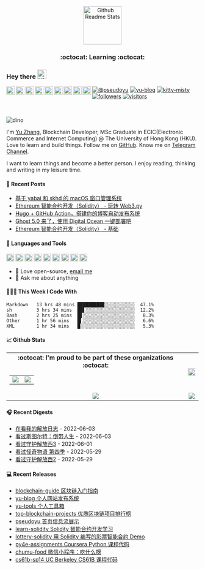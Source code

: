 <p align="center">
 <img width="100px" src="https://cdn.jsdelivr.net/gh/pseudoyu/image-hosting@master/images/profile_logo.svg" align="center" alt="Github Readme Stats" />
 <h3 align="center">:octocat: Learning :octocat:</h3>
</p>

### Hey there <img src='https://cdn.jsdelivr.net/gh/pseudoyu/image-hosting@master/images/hey.gif' alt='Hi' width="24"/> 
<a href="https://twitter.com/pseudo_yu">
  <img align="left" alt="Yu's Twitter" width="22px" src="https://cdn.jsdelivr.net/npm/simple-icons@3.13.0/icons/twitter.svg"/>
</a>
<a href="https://www.youtube.com/channel/UCR0O0s303tGBi3P02hstQPA/">
  <img align="left" alt="Yu's YouTube" width="22px" src="https://cdn.jsdelivr.net/npm/simple-icons@3.13.0/icons/youtube.svg"/>
</a>
<a href="https://www.instagram.com/pseudo.yu/">
  <img align="left" alt="Yu's Instagram" width="22px" src="https://cdn.jsdelivr.net/npm/simple-icons@3.13.0/icons/instagram.svg"/>
</a>
<a href="https://www.facebook.com/pseudoyuzhang">
  <img align="left" alt="Yu's Facebook" width="22px" src="https://cdn.jsdelivr.net/npm/simple-icons@3.13.0/icons/facebook.svg"/>
</a>
<a href="https://www.linkedin.com/in/pseudoyu/">
  <img align="left" alt="Yu's LinkdeIn" width="22px" src="https://cdn.jsdelivr.net/npm/simple-icons@v3/icons/linkedin.svg" />
</a>
<a href="https://medium.com/@pseudoyu">
  <img align="left" alt="Yu's Medium" width="22px" src="https://cdn.jsdelivr.net/npm/simple-icons@v3/icons/medium.svg"/>
</a>
<a href="https://github.com/pseudoyu">
  <img align="left" alt="Yu's LinkdeIn" width="22px" src="https://cdn.jsdelivr.net/npm/simple-icons@3.13.0/icons/github.svg" />
</a>
<a href="https://leetcode-cn.com/u/pseudoyu/">
  <img align="left" alt="Yu's LeetCode" width="22px" src="https://cdn.jsdelivr.net/npm/simple-icons@3.13.0/icons/leetcode.svg" />
</a>
<a href="https://www.coursera.org/user/ffe947f087d1f63b161c3fcb310a6578">
  <img align="left" alt="Yu's Coursera" width="22px" src="https://cdn.jsdelivr.net/npm/simple-icons@3.13.0/icons/coursera.svg"/>
</a>

[![@pseudoyu](https://img.shields.io/badge/weibo-%40pseudoyu-critical)](https://weibo.com/3675416370/profile)
[![yu-blog](https://img.shields.io/badge/blog-yu-9cf)](https://www.pseudoyu.com)
[![kitty-misty](https://img.shields.io/badge/kitty-misty-pink)](https://www.m1sty.com)
[![followers](https://img.shields.io/github/followers/pseudoyu?label=followers)](https://github.com/pseudoyu)
[![visitors](https://visitor-badge.glitch.me/badge?page_id=pseudoyu.pseudoyu)](https://github.com/pseudoyu)

<br />

![dino](https://cdn.jsdelivr.net/gh/pseudoyu/image-hosting@master/images/dino.gif)

I'm [Yu Zhang](https://www.pseudoyu.com), Blockchain Developer, MSc Graduate in ECIC(Electronic Commerce and Internet Computing) @ The University of Hong Kong (HKU). Love to learn and build things. Follow me on [GitHub](https://github.com/pseudoyu). Know me on [Telegram Channel](https://t.me/pseudoyulife).

I want to learn things and become a better person. I enjoy reading, thinking and writing in my leisure time.

#### 📰 Recent Posts

<!-- blog starts -->
* <a href=https://www.pseudoyu.com/zh/2022/06/04/macos_window_management_solution_using_yabai_and_skhd/ target='_blank'>基于 yabai 和 skhd 的 macOS 窗口管理系统</a>
* <a href=https://www.pseudoyu.com/zh/2022/05/30/learn_solidity_from_scratch_web3py/ target='_blank'>Ethereum 智能合约开发（Solidity） - 玩转 Web3.py</a>
* <a href=https://www.pseudoyu.com/zh/2022/05/29/deploy_your_blog_using_hugo_and_github_action/ target='_blank'>Hugo + GitHub Action，搭建你的博客自动发布系统</a>
* <a href=https://www.pseudoyu.com/zh/2022/05/29/deploy_ghost_5_on_digital_ocean_vps/ target='_blank'>Ghost 5.0 来了，使用 Digital Ocean 一键部署吧</a>
* <a href=https://www.pseudoyu.com/zh/2022/05/25/learn_solidity_from_scratch_basic/ target='_blank'>Ethereum 智能合约开发（Solidity） - 基础</a>
<!-- blog ends -->

#### 🔨 Languages and Tools
<code><img height="20" src="https://cdn.jsdelivr.net/gh/pseudoyu/image-hosting@master/images/go.png"></code>
<code><img height="20" src="https://cdn.jsdelivr.net/gh/pseudoyu/image-hosting@master/images/python.png"></code>
<code><img height="20" src="https://cdn.jsdelivr.net/gh/pseudoyu/image-hosting@master/images/rust.png"></code>
<code><img height="20" src="https://cdn.jsdelivr.net/gh/pseudoyu/image-hosting@master/images/mysql.png"></code>
<code><img height="20" src="https://cdn.jsdelivr.net/gh/pseudoyu/image-hosting@master/images/ubuntu.png"></code>
<code><img height="20" src="https://cdn.jsdelivr.net/gh/pseudoyu/image-hosting@master/images/ethereum.png"></code>
<code><img height="20" src="https://cdn.jsdelivr.net/gh/pseudoyu/image-hosting@master/images/docker.png"></code>
<code><img height="20" src="https://cdn.jsdelivr.net/gh/pseudoyu/image-hosting@master/images/git.png"></code>
<code><img height="20" src="https://cdn.jsdelivr.net/gh/pseudoyu/image-hosting@master/images/vim.png"></code>

- 💼 Love open-source, [email me](mailto:pseudoyu@connect.hku.hk)
- 💬 Ask me about anything

#### 👨🏻‍💻 This Week I Code With
<!-- code_time starts -->

```text
Markdown   13 hrs 48 mins █████████▉░░░░░░░░░░░  47.1%
sh         3 hrs 34 mins  ██▌░░░░░░░░░░░░░░░░░░  12.2%
Bash       2 hrs 25 mins  █▋░░░░░░░░░░░░░░░░░░░   8.3%
Other      1 hr 56 mins   █▍░░░░░░░░░░░░░░░░░░░   6.6%
XML        1 hr 34 mins   █░░░░░░░░░░░░░░░░░░░░   5.3%
```

<!-- code_time ends -->

#### 📈 Github Stats

<table align="center" width="100%">
  <tr>
    <td align="center">
      <strong> :octocat: I'm proud to be part of these organizations :octocat: </strong><br>
      <table>
        <tr>
          <td align="center">
            <a href="https://github.com/zhigui-projects">
              <img src="https://avatars.githubusercontent.com/u/40972663?s=150&v=4" />
            </a>
          </td>
          <td align="center">
            <a href="https://github.com/gocn">
              <img src="https://avatars.githubusercontent.com/u/4868496?s=150&v=4" />
            </a>
          </td>
        </tr>
      </table>
    </td>
    <td align="center">
      <img width="120%" src="https://yu-readme.vercel.app/api?username=pseudoyu&count_private=true&theme=gotham&show_icons=true" />
    </td>
  </tr>
  <tr>
          <td align="center">
            <img src="https://yu-readme.vercel.app/api/top-langs/?username=pseudoyu&hide=html,php,css,typescript&layout=compact&theme=gotham">
          </td>
    <td align="center">
      <!-- <img src="https://yu-github-readme-stats.herokuapp.com/?user=pseudoyu&theme=gotham"> -->
      <img src="https://github-readme-streak-stats.herokuapp.com/?user=pseudoyu&theme=gotham">
    </td>
  </tr>
</table>

#### 🎧 Recent Digests

<!-- douban starts -->
* <a href='http://movie.douban.com/subject/35322421/' target='_blank'>在看我的解放日志</a> - 2022-06-03
* <a href='http://movie.douban.com/subject/2133337/' target='_blank'>看过斯图尔特：倒带人生</a> - 2022-06-03
* <a href='http://movie.douban.com/subject/35713161/' target='_blank'>看过守护解放西3</a> - 2022-06-01
* <a href='http://movie.douban.com/subject/27194292/' target='_blank'>看过怪奇物语 第四季</a> - 2022-05-29
* <a href='http://movie.douban.com/subject/35231039/' target='_blank'>看过守护解放西2</a> - 2022-05-29
<!-- douban ends -->

#### 💻 Recent Releases

<!-- recent_releases starts -->
* <a href=https://github.com/pseudoyu/blockchain-guide/releases/tag/v0.1.0 target='_blank'>blockchain-guide 区块链入门指南</a>
* <a href=https://github.com/pseudoyu/yu-blog/releases/tag/v1.1.0 target='_blank'>yu-blog 个人网站发布系统</a>
* <a href=https://github.com/pseudoyu/yu-tools/releases/tag/v0.1 target='_blank'>yu-tools 个人工具箱</a>
* <a href=https://github.com/pseudoyu/top-blockchain-projects/releases/tag/v1.0.0 target='_blank'>top-blockchain-projects 优质区块链项目排行榜</a>
* <a href=https://github.com/pseudoyu/pseudoyu/releases/tag/v1.1.0 target='_blank'>pseudoyu 首页信息流展示</a>
* <a href=https://github.com/pseudoyu/learn-solidity/releases/tag/v1.0.0 target='_blank'>learn-solidity Solidity 智能合约开发学习</a>
* <a href=https://github.com/pseudoyu/lottery-solidity/releases/tag/v1.0.0 target='_blank'>lottery-solidity 用 Solidity 编写的彩票智能合约 Demo</a>
* <a href=https://github.com/pseudoyu/py4e-assignments/releases/tag/v1.0.0 target='_blank'>py4e-assignments Coursera Python 课程代码</a>
* <a href=https://github.com/pseudoyu/chumu-food/releases/tag/v1.0.0 target='_blank'>chumu-food 微信小程序：吃什么呀</a>
* <a href=https://github.com/pseudoyu/cs61b-sp14/releases/tag/v0.0.1 target='_blank'>cs61b-sp14 UC Berkeley CS61B 课程代码</a>
<!-- recent_releases ends -->
